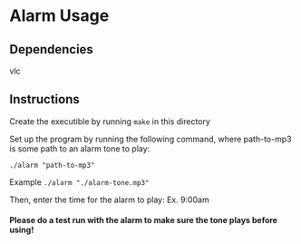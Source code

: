 # Alarm Usage

## Dependencies

vlc

## Instructions

Create the executible by running `make` in this directory

Set up the program by running the following command, where 
path-to-mp3 is some path to an alarm tone to play: 

`./alarm "path-to-mp3"`

Example `./alarm "./alarm-tone.mp3"`

Then, enter the time for the alarm to play: Ex. 9:00am

#### Please do a test run with the alarm to make sure the tone plays before using!
